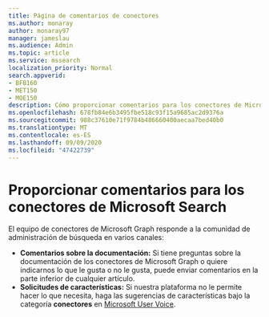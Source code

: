 ```yaml
---
title: Página de comentarios de conectores
ms.author: monaray
author: monaray97
manager: jameslau
ms.audience: Admin
ms.topic: article
ms.service: mssearch
localization_priority: Normal
search.appverid:
- BFB160
- MET150
- MOE150
description: Cómo proporcionar comentarios para los conectores de Microsoft Search
ms.openlocfilehash: 678fb84e6b3495fbe518c93f15a9685ac2d9376a
ms.sourcegitcommit: 988c37610e71f9784b486660400aecaa7bed40b0
ms.translationtype: MT
ms.contentlocale: es-ES
ms.lasthandoff: 09/09/2020
ms.locfileid: "47422739"
---
```

# <a name="provide-feedback-for-microsoft-search-connectors"></a>Proporcionar comentarios para los conectores de Microsoft Search

El equipo de conectores de Microsoft Graph responde a la comunidad de administración de búsqueda en varios canales:

* **Comentarios sobre la documentación:** Si tiene preguntas sobre la documentación de los conectores de Microsoft Graph o quiere indicarnos lo que le gusta o no le gusta, puede enviar comentarios en la parte inferior de cualquier artículo.
* **Solicitudes de características:** Si nuestra plataforma no le permite hacer lo que necesita, haga las sugerencias de características bajo la categoría **conectores** en [Microsoft User Voice](https://microsoftsearch.uservoice.com/forums/926998-connectors).

